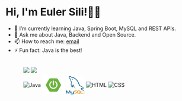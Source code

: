 <h1>Hi, I'm Euler Sili!✌🏿</h1>
<ul>
  <li>🌱 I’m currently learning Java, Spring Boot, MySQL and REST APIs.</li>
  <li>💬 Ask me about Java, Backend and Open Source.</li>
  <li>📫 How to reach me: <a href="mailto:eulersili.dev@gmail.com">email</a></li>
  <li>⚡ Fun fact: Java is the best!</li>
<ul>
<br>
<div>
  <img height="180cm" src="https://github-readme-stats.vercel.app/api?username=eulersili&show_icons=true&theme=white&include_all_commits=true"/>
  <img height="180cm" src="https://github-readme-stats.vercel.app/api/top-langs/?username=eulersili&layout=compact">
</div>
<div>
  <img align="center" alt="Java" height="50" width="50" src="https://cdn.jsdelivr.net/gh/devicons/devicon/icons/java/java-original.svg" />
  <img align="center" alt="SpringBoot" height="60" width="60" src="/images/springboot.png"/>
  <img align="center" alt="MySQL" height="50" width="50" src="/images/mysql.png"/>
  <img align="center" alt="HTML" height="50" width="50" src="https://cdn.jsdelivr.net/gh/devicons/devicon/icons/html5/html5-original-wordmark.svg" />
  <img align="center" alt="CSS" height="50" width="50" src="https://cdn.jsdelivr.net/gh/devicons/devicon/icons/css3/css3-original-wordmark.svg" />
</div>
